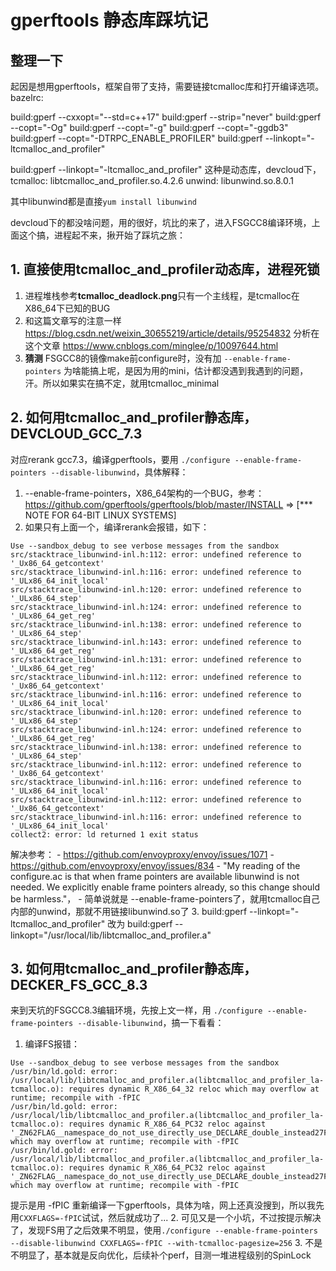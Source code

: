 # gperftools 静态库踩坑记

## 整理一下

起因是想用gperftools，框架自带了支持，需要链接tcmalloc库和打开编译选项。bazelrc:

build:gperf --cxxopt="--std=c++17"
build:gperf --strip="never"
build:gperf --copt="-Og"
build:gperf --copt="-g"
build:gperf --copt="-ggdb3"
build:gperf --copt="-DTRPC_ENABLE_PROFILER"
build:gperf --linkopt="-ltcmalloc_and_profiler"

build:gperf --linkopt="-ltcmalloc_and_profiler" 这种是动态库，devcloud下，
tcmalloc: libtcmalloc_and_profiler.so.4.2.6
unwind: libunwind.so.8.0.1

其中libunwind都是直接`yum install libunwind`

devcloud下的都没啥问题，用的很好，坑比的来了，进入FSGCC8编译环境，上面这个搞，进程起不来，揪开始了踩坑之旅：

## 1. 直接使用tcmalloc_and_profiler动态库，进程死锁

1. 进程堆栈参考**tcmalloc_deadlock.png**只有一个主线程，是tcmalloc在X86_64下已知的BUG
2. 和这篇文章写的注意一样 <https://blog.csdn.net/weixin_30655219/article/details/95254832> 分析在这个文章 <https://www.cnblogs.com/minglee/p/10097644.html>
3. **猜测** FSGCC8的镜像make前configure时，没有加 `--enable-frame-pointers` 为啥能搞上呢，是因为用的mini，估计都没遇到我遇到的问题，汗。所以如果实在搞不定，就用tcmalloc_minimal

## 2. 如何用tcmalloc_and_profiler静态库，DEVCLOUD_GCC_7.3

对应rerank gcc7.3，编译gperftools，要用 `./configure --enable-frame-pointers --disable-libunwind`，具体解释：

1. --enable-frame-pointers，X86_64架构的一个BUG，参考：<https://github.com/gperftools/gperftools/blob/master/INSTALL> => [*** NOTE FOR 64-BIT LINUX SYSTEMS]
2. 如果只有上面一个，编译rerank会报错，如下：

  ```shell
  Use --sandbox_debug to see verbose messages from the sandbox
  src/stacktrace_libunwind-inl.h:112: error: undefined reference to '_Ux86_64_getcontext'
  src/stacktrace_libunwind-inl.h:116: error: undefined reference to '_ULx86_64_init_local'
  src/stacktrace_libunwind-inl.h:120: error: undefined reference to '_ULx86_64_step'
  src/stacktrace_libunwind-inl.h:124: error: undefined reference to '_ULx86_64_get_reg'
  src/stacktrace_libunwind-inl.h:138: error: undefined reference to '_ULx86_64_step'
  src/stacktrace_libunwind-inl.h:143: error: undefined reference to '_ULx86_64_get_reg'
  src/stacktrace_libunwind-inl.h:131: error: undefined reference to '_ULx86_64_get_reg'
  src/stacktrace_libunwind-inl.h:112: error: undefined reference to '_Ux86_64_getcontext'
  src/stacktrace_libunwind-inl.h:116: error: undefined reference to '_ULx86_64_init_local'
  src/stacktrace_libunwind-inl.h:120: error: undefined reference to '_ULx86_64_step'
  src/stacktrace_libunwind-inl.h:124: error: undefined reference to '_ULx86_64_get_reg'
  src/stacktrace_libunwind-inl.h:138: error: undefined reference to '_ULx86_64_step'
  src/stacktrace_libunwind-inl.h:112: error: undefined reference to '_Ux86_64_getcontext'
  src/stacktrace_libunwind-inl.h:116: error: undefined reference to '_ULx86_64_init_local'
  src/stacktrace_libunwind-inl.h:112: error: undefined reference to '_Ux86_64_getcontext'
  src/stacktrace_libunwind-inl.h:116: error: undefined reference to '_ULx86_64_init_local'
  collect2: error: ld returned 1 exit status
  ```

  解决参考：
    - https://github.com/envoyproxy/envoy/issues/1071
    - https://github.com/envoyproxy/envoy/issues/834
    - "My reading of the configure.ac is that when frame pointers are available libunwind is not needed. We explicitly enable frame pointers already, so this change should be harmless."，
    - 简单说就是 --enable-frame-pointers了，就用tcmalloc自己内部的unwind，那就不用链接libunwind.so了
3. build:gperf --linkopt="-ltcmalloc_and_profiler" 改为 build:gperf --linkopt="/usr/local/lib/libtcmalloc_and_profiler.a"

## 3. 如何用tcmalloc_and_profiler静态库，DECKER_FS_GCC_8.3

来到天坑的FSGCC8.3编辑环境，先按上文一样，用 `./configure --enable-frame-pointers --disable-libunwind`，搞一下看看：

1. 编译FS报错：

  ```shell
  Use --sandbox_debug to see verbose messages from the sandbox
  /usr/bin/ld.gold: error: /usr/local/lib/libtcmalloc_and_profiler.a(libtcmalloc_and_profiler_la-tcmalloc.o): requires dynamic R_X86_64_32 reloc which may overflow at runtime; recompile with -fPIC
  /usr/bin/ld.gold: error: /usr/local/lib/libtcmalloc_and_profiler.a(libtcmalloc_and_profiler_la-tcmalloc.o): requires dynamic R_X86_64_PC32 reloc against '_ZN62FLAG__namespace_do_not_use_directly_use_DECLARE_double_instead27FLAGS_tcmalloc_release_rateE' which may overflow at runtime; recompile with -fPIC
  /usr/bin/ld.gold: error: /usr/local/lib/libtcmalloc_and_profiler.a(libtcmalloc_and_profiler_la-tcmalloc.o): requires dynamic R_X86_64_PC32 reloc against '_ZN62FLAG__namespace_do_not_use_directly_use_DECLARE_double_instead27FLAGS_tcmalloc_release_rateE' which may overflow at runtime; recompile with -fPIC
  ```

  提示是用 -fPIC 重新编译一下gperftools，具体为啥，网上还真没搜到，所以我先用`CXXFLAGS=-fPIC`试试，然后就成功了...
2. 可见又是一个小坑，不过按提示解决了，发现FS用了之后效果不明显，使用`./configure --enable-frame-pointers --disable-libunwind CXXFLAGS=-fPIC --with-tcmalloc-pagesize=256`
3. 不是不明显了，基本就是反向优化，后续补个perf，目测一堆进程级别的SpinLock
